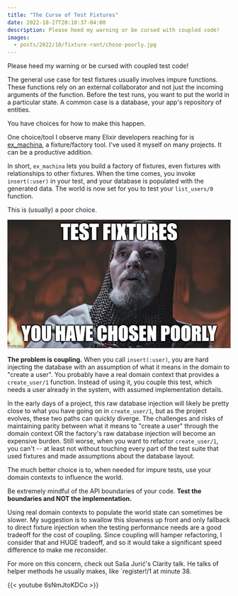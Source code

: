 ```yaml
---
title: "The Curse of Test Fixtures"
date: 2022-10-27T20:10:37-04:00
description: Please heed my warning or be cursed with coupled code!
images:
  - posts/2022/10/fixture-rant/chose-poorly.jpg
---
```


Please heed my warning or be cursed with coupled test code!

The general use case for test fixtures usually involves impure functions. These functions rely on an external collaborator and not just the incoming arguments of the function. Before the test runs, you want to put the world in a particular state. A common case is a database, your app's repository of entities.

You have choices for how to make this happen.

One choice/tool I observe many Elixir developers reaching for is [ex_machina], a fixture/factory tool. I've used it myself on many projects. It can be a productive addition. 

In short, `ex_machina` lets you build a factory of fixtures, even fixtures with relationships to other fixtures. When the time comes, you invoke `insert(:user)` in your test, and your database is populated with the generated data. The world is now set for you to test your `list_users/0` function.

[ex_machina]: https://github.com/thoughtbot/ex_machina

This is (usually) a poor choice.

![Test Fixtures: You Have Chosen Poorly](chose-poorly.jpg)

**The problem is coupling.** When you call `insert(:user)`, you are hard injecting the database with an assumption of what it means in the domain to "create a user". You probably have a real domain context that provides a `create_user/1` function. Instead of using it, you couple this test, which needs a user already in the system, with assumed implementation details. 

In the early days of a project, this raw database injection will likely be pretty close to what you have going on in `create_user/1`, but as the project evolves, these two paths can quickly diverge. The challenges and risks of maintaining parity between what it means to "create a user" through the domain context OR the factory's raw database injection will become an expensive burden. Still worse, when you want to refactor `create_user/1`, you can't -- at least not without touching every part of the test suite that used fixtures and made assumptions about the database layout.

The much better choice is to, when needed for impure tests, use your domain contexts to influence the world. 

Be extremely mindful of the API boundaries of your code. **Test the boundaries and NOT the implementation.**

Using real domain contexts to populate the world state can sometimes be slower. My suggestion is to swallow this slowness up front and only fallback to direct fixture injection when the testing performance needs are a good tradeoff for the cost of coupling. Since coupling will hamper refactoring, I consider that and HUGE tradeoff, and so it would take a significant speed difference to make me reconsider.

For more on this concern, check out Saša Jurić's Clarity talk. He talks of helper methods he usually makes, like `register!/1 at minute 38.

{{< youtube 6sNmJtoKDCo >}}
